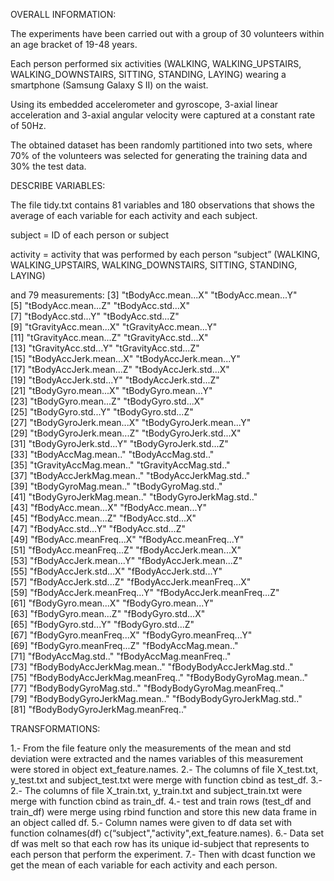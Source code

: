 

OVERALL INFORMATION:

The experiments have been carried out with a group of 30 volunteers within an age bracket of 19-48 years. 

Each person performed six activities (WALKING, WALKING_UPSTAIRS, WALKING_DOWNSTAIRS, SITTING, STANDING, LAYING) wearing a smartphone (Samsung Galaxy S II) on the waist. 

Using its embedded accelerometer and gyroscope, 3-axial linear acceleration and 3-axial angular velocity were captured at a constant rate of 50Hz. 

The obtained dataset has been randomly partitioned into two sets, where 70% of the volunteers was selected for generating the training data and 30% the test data. 

DESCRIBE VARIABLES:

The file tidy.txt contains 81 variables and 180 observations that shows the average
of each variable for each activity and each subject.

subject = ID of each person or subject

activity = activity that was performed by each person “subject”
(WALKING, WALKING_UPSTAIRS, WALKING_DOWNSTAIRS, SITTING, STANDING, LAYING)

and 79 measurements:
 [3] "tBodyAcc.mean...X"               "tBodyAcc.mean...Y"              
 [5] "tBodyAcc.mean...Z"               "tBodyAcc.std...X"               
 [7] "tBodyAcc.std...Y"                "tBodyAcc.std...Z"               
 [9] "tGravityAcc.mean...X"            "tGravityAcc.mean...Y"           
[11] "tGravityAcc.mean...Z"            "tGravityAcc.std...X"            
[13] "tGravityAcc.std...Y"             "tGravityAcc.std...Z"            
[15] "tBodyAccJerk.mean...X"           "tBodyAccJerk.mean...Y"          
[17] "tBodyAccJerk.mean...Z"           "tBodyAccJerk.std...X"           
[19] "tBodyAccJerk.std...Y"            "tBodyAccJerk.std...Z"           
[21] "tBodyGyro.mean...X"              "tBodyGyro.mean...Y"             
[23] "tBodyGyro.mean...Z"              "tBodyGyro.std...X"              
[25] "tBodyGyro.std...Y"               "tBodyGyro.std...Z"              
[27] "tBodyGyroJerk.mean...X"          "tBodyGyroJerk.mean...Y"         
[29] "tBodyGyroJerk.mean...Z"          "tBodyGyroJerk.std...X"          
[31] "tBodyGyroJerk.std...Y"           "tBodyGyroJerk.std...Z"          
[33] "tBodyAccMag.mean.."              "tBodyAccMag.std.."              
[35] "tGravityAccMag.mean.."           "tGravityAccMag.std.."           
[37] "tBodyAccJerkMag.mean.."          "tBodyAccJerkMag.std.."          
[39] "tBodyGyroMag.mean.."             "tBodyGyroMag.std.."             
[41] "tBodyGyroJerkMag.mean.."         "tBodyGyroJerkMag.std.."         
[43] "fBodyAcc.mean...X"               "fBodyAcc.mean...Y"              
[45] "fBodyAcc.mean...Z"               "fBodyAcc.std...X"               
[47] "fBodyAcc.std...Y"                "fBodyAcc.std...Z"               
[49] "fBodyAcc.meanFreq...X"           "fBodyAcc.meanFreq...Y"          
[51] "fBodyAcc.meanFreq...Z"           "fBodyAccJerk.mean...X"          
[53] "fBodyAccJerk.mean...Y"           "fBodyAccJerk.mean...Z"          
[55] "fBodyAccJerk.std...X"            "fBodyAccJerk.std...Y"           
[57] "fBodyAccJerk.std...Z"            "fBodyAccJerk.meanFreq...X"      
[59] "fBodyAccJerk.meanFreq...Y"       "fBodyAccJerk.meanFreq...Z"      
[61] "fBodyGyro.mean...X"              "fBodyGyro.mean...Y"             
[63] "fBodyGyro.mean...Z"              "fBodyGyro.std...X"              
[65] "fBodyGyro.std...Y"               "fBodyGyro.std...Z"              
[67] "fBodyGyro.meanFreq...X"          "fBodyGyro.meanFreq...Y"         
[69] "fBodyGyro.meanFreq...Z"          "fBodyAccMag.mean.."             
[71] "fBodyAccMag.std.."               "fBodyAccMag.meanFreq.."         
[73] "fBodyBodyAccJerkMag.mean.."      "fBodyBodyAccJerkMag.std.."      
[75] "fBodyBodyAccJerkMag.meanFreq.."  "fBodyBodyGyroMag.mean.."        
[77] "fBodyBodyGyroMag.std.."          "fBodyBodyGyroMag.meanFreq.."    
[79] "fBodyBodyGyroJerkMag.mean.."     "fBodyBodyGyroJerkMag.std.."     
[81] "fBodyBodyGyroJerkMag.meanFreq.."

TRANSFORMATIONS:

1.- From the file feature only the measurements of the mean and std deviation were extracted and the names variables of this measurement were stored in object ext_feature.names.
2.- The columns of file X_test.txt, y_test.txt and subject_test.txt were merge with function cbind as test_df.
3.- 2.- The columns of file X_train.txt, y_train.txt and subject_train.txt were merge with function cbind as train_df.
4.- test and train rows (test_df and train_df) were merge using rbind function and store this new data frame in an object called df.
5.- Column names were given to df data set with function colnames(df) c(“subject","activity",ext_feature.names).
6.- Data set df was melt so that each row has its unique id-subject that represents to each person that perform the experiment.
7.- Then with dcast function we get the mean of each variable for each activity and each person.
